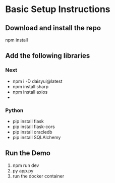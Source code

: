# Basic Setup Instructions

## Download and install the repo
npm install

## Add the following libraries

### Next
- npm i -D daisyui@latest
- npm install sharp
- npm install axios
- 
### Python
- pip install flask
- pip install flask-cors
- pip install oracledb
- pip install SQLAlchemy

## Run the Demo
1. npm run dev
2. py app.py
3. run the docker container
